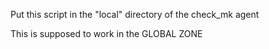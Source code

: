 

Put this script in the "local" directory of the check_mk agent

This is supposed to work in the GLOBAL ZONE
